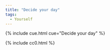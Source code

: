 ```yaml
---
title: "Decide your day"
tags:
  - Yourself
---
```


{% include cue.html cue="Decide your day" %}

{% include cc0.html %}
